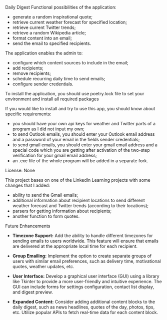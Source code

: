 Daily Digest
Functional possibilities of the application:
- generate a random inspirational quote;
- retrieve current weather forecast for specified location;
- retrieve current Twitter trends;
- retrieve a random Wikipedia article;
- format content into an email;
- send the email to specified recipients.

The application enables the admin to:
- configure which content sources to include in the email;
- add recipients;
- remove recipients;
- schedule recurring daily time to send emails;
- configure sender credentials.

To install the application, you should use poetry.lock file to set your environment and install all required packages

If you would like to install and try to use this app, you should know about specific requirements:
- you should have your own api keys for weather and Twitter parts of a program as I did not input my own;
- to send Outlook emails, you should enter your Outlook email address and a password of your email in the fields sender credentials;
- to send gmail emails, you should enter your gmail email address and a special code which you are getting after activation of the two-step verification for your gmail email address;
- an .exe file of the whole program will be added in a separate fork.

License: None

This project bases on one of the LinkedIn Learning projects with some changes that I added: 
- ability to send the Gmail emails;
- additional information about recipient locations to send different weather forecast and Twitter trends (according to their locations);
- parsers for getting information about recipients;
- another function to form quotes.

Future Enhancements

- **Timezone Support:** Add the ability to handle different timezones for sending emails to users worldwide. This feature will ensure that emails are delivered at the appropriate local time for each recipient.

- **Group Emailing:** Implement the option to create separate groups of users with similar email preferences, such as delivery time, motivational quotes, weather updates, etc.

- **User Interface:** Develop a graphical user interface (GUI) using a library like Tkinter to provide a more user-friendly and intuitive experience. The GUI can include forms for settings configuration, contact list display, and digest preview.

- **Expanded Content:** Consider adding additional content blocks to the daily digest, such as news headlines, quotes of the day, photos, tips, etc. Utilize popular APIs to fetch real-time data for each content block.
